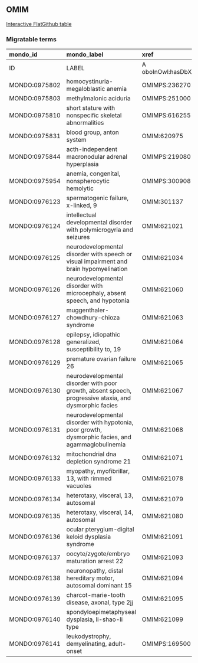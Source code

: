 ## OMIM
[Interactive FlatGithub table](https://flatgithub.com/monarch-initiative/mondo-ingest?filename=src/ontology/slurp/omim.tsv)

### Migratable terms
| mondo_id      | mondo_label                                                                                            | xref                 | xref_source                | original_label                                                                                         | definition    | parents       |
|:--------------|:-------------------------------------------------------------------------------------------------------|:---------------------|:---------------------------|:-------------------------------------------------------------------------------------------------------|:--------------|:--------------|
| ID            | LABEL                                                                                                  | A oboInOwl:hasDbXref | >A oboInOwl:source SPLIT=| |                                                                                                        | A IAO:0000115 | SC %          |
| MONDO:0975802 | homocystinuria-megaloblastic anemia                                                                    | OMIMPS:236270        | MONDO:equivalentTo         | Homocystinuria-megaloblastic anemia                                                                    |               |               |
| MONDO:0975803 | methylmalonic aciduria                                                                                 | OMIMPS:251000        | MONDO:equivalentTo         | Methylmalonic aciduria                                                                                 |               |               |
| MONDO:0975810 | short stature with nonspecific skeletal abnormalities                                                  | OMIMPS:616255        | MONDO:equivalentTo         | Short stature with nonspecific skeletal abnormalities                                                  |               |               |
| MONDO:0975831 | blood group, anton system                                                                              | OMIM:620975          | MONDO:equivalentTo         | blood group, anton system                                                                              |               |               |
| MONDO:0975844 | acth-independent macronodular adrenal hyperplasia                                                      | OMIMPS:219080        | MONDO:equivalentTo         | ACTH-independent macronodular adrenal hyperplasia                                                      |               |               |
| MONDO:0975954 | anemia, congenital, nonspherocytic hemolytic                                                           | OMIMPS:300908        | MONDO:equivalentTo         | Anemia, congenital, nonspherocytic hemolytic                                                           |               |               |
| MONDO:0976123 | spermatogenic failure, x-linked, 9                                                                     | OMIM:301137          | MONDO:equivalentTo         | spermatogenic failure, x-linked, 9                                                                     |               | MONDO:0004983 |
| MONDO:0976124 | intellectual developmental disorder with polymicrogyria and seizures                                   | OMIM:621021          | MONDO:equivalentTo         | intellectual developmental disorder with polymicrogyria and seizures                                   |               |               |
| MONDO:0976125 | neurodevelopmental disorder with speech or visual impairment and brain hypomyelination                 | OMIM:621034          | MONDO:equivalentTo         | neurodevelopmental disorder with speech or visual impairment and brain hypomyelination                 |               |               |
| MONDO:0976126 | neurodevelopmental disorder with microcephaly, absent speech, and hypotonia                            | OMIM:621060          | MONDO:equivalentTo         | neurodevelopmental disorder with microcephaly, absent speech, and hypotonia                            |               |               |
| MONDO:0976127 | muggenthaler-chowdhury-chioza syndrome                                                                 | OMIM:621063          | MONDO:equivalentTo         | muggenthaler-chowdhury-chioza syndrome                                                                 |               |               |
| MONDO:0976128 | epilepsy, idiopathic generalized, susceptibility to, 19                                                | OMIM:621064          | MONDO:equivalentTo         | epilepsy, idiopathic generalized, susceptibility to, 19                                                |               | MONDO:0005579 |
| MONDO:0976129 | premature ovarian failure 26                                                                           | OMIM:621065          | MONDO:equivalentTo         | premature ovarian failure 26                                                                           |               | MONDO:0019852 |
| MONDO:0976130 | neurodevelopmental disorder with poor growth, absent speech, progressive ataxia, and dysmorphic facies | OMIM:621067          | MONDO:equivalentTo         | neurodevelopmental disorder with poor growth, absent speech, progressive ataxia, and dysmorphic facies |               |               |
| MONDO:0976131 | neurodevelopmental disorder with hypotonia, poor growth, dysmorphic facies, and agammaglobulinemia     | OMIM:621068          | MONDO:equivalentTo         | neurodevelopmental disorder with hypotonia, poor growth, dysmorphic facies, and agammaglobulinemia     |               |               |
| MONDO:0976132 | mitochondrial dna depletion syndrome 21                                                                | OMIM:621071          | MONDO:equivalentTo         | mitochondrial DNA depletion syndrome 21                                                                |               | MONDO:0018158 |
| MONDO:0976133 | myopathy, myofibrillar, 13, with rimmed vacuoles                                                       | OMIM:621078          | MONDO:equivalentTo         | myopathy, myofibrillar, 13, with rimmed vacuoles                                                       |               | MONDO:0018943 |
| MONDO:0976134 | heterotaxy, visceral, 13, autosomal                                                                    | OMIM:621079          | MONDO:equivalentTo         | heterotaxy, visceral, 13, autosomal                                                                    |               | MONDO:0018677 |
| MONDO:0976135 | heterotaxy, visceral, 14, autosomal                                                                    | OMIM:621080          | MONDO:equivalentTo         | heterotaxy, visceral, 14, autosomal                                                                    |               | MONDO:0018677 |
| MONDO:0976136 | ocular pterygium-digital keloid dysplasia syndrome                                                     | OMIM:621091          | MONDO:equivalentTo         | ocular pterygium-digital keloid dysplasia syndrome                                                     |               |               |
| MONDO:0976137 | oocyte/zygote/embryo maturation arrest 22                                                              | OMIM:621093          | MONDO:equivalentTo         | oocyte/zygote/embryo maturation arrest 22                                                              |               | MONDO:0014769 |
| MONDO:0976138 | neuronopathy, distal hereditary motor, autosomal dominant 15                                           | OMIM:621094          | MONDO:equivalentTo         | neuronopathy, distal hereditary motor, autosomal dominant 15                                           |               |               |
| MONDO:0976139 | charcot-marie-tooth disease, axonal, type 2jj                                                          | OMIM:621095          | MONDO:equivalentTo         | charcot-marie-tooth disease, axonal, type 2jj                                                          |               |               |
| MONDO:0976140 | spondyloepimetaphyseal dysplasia, li-shao-li type                                                      | OMIM:621099          | MONDO:equivalentTo         | spondyloepimetaphyseal dysplasia, li-shao-li type                                                      |               |               |
| MONDO:0976141 | leukodystrophy, demyelinating, adult-onset                                                             | OMIMPS:169500        | MONDO:equivalentTo         | Leukodystrophy, demyelinating, adult-onset                                                             |               |               |